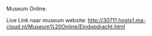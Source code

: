 Museum Online.

Live Link naar museum website: http://30711.hosts1.ma-cloud.nl/Museum%20Online/Eindopdracht.html